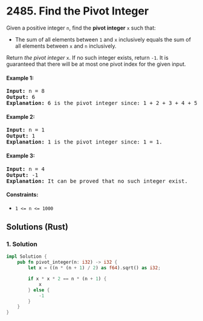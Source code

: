 # 2485. Find the Pivot Integer
Given a positive integer `n`, find the **pivot integer** `x` such that:

* The sum of all elements between `1` and `x` inclusively equals the sum of all elements between `x` and `n` inclusively.

Return *the pivot integer* `x`. If no such integer exists, return `-1`. It is guaranteed that there will be at most one pivot index for the given input.

#### Example 1:
<pre>
<strong>Input:</strong> n = 8
<strong>Output:</strong> 6
<strong>Explanation:</strong> 6 is the pivot integer since: 1 + 2 + 3 + 4 + 5 + 6 = 6 + 7 + 8 = 21.
</pre>

#### Example 2:
<pre>
<strong>Input:</strong> n = 1
<strong>Output:</strong> 1
<strong>Explanation:</strong> 1 is the pivot integer since: 1 = 1.
</pre>

#### Example 3:
<pre>
<strong>Input:</strong> n = 4
<strong>Output:</strong> -1
<strong>Explanation:</strong> It can be proved that no such integer exist.
</pre>

#### Constraints:
* `1 <= n <= 1000`

## Solutions (Rust)

### 1. Solution
```Rust
impl Solution {
    pub fn pivot_integer(n: i32) -> i32 {
        let x = ((n * (n + 1) / 2) as f64).sqrt() as i32;

        if x * x * 2 == n * (n + 1) {
            x
        } else {
            -1
        }
    }
}
```
